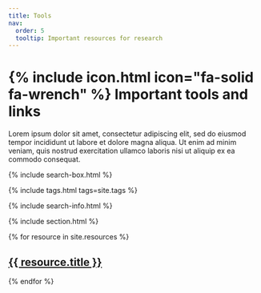 ```yaml
---
title: Tools
nav:
  order: 5
  tooltip: Important resources for research
---
```


# {% include icon.html icon="fa-solid fa-wrench" %} Important tools and links

Lorem ipsum dolor sit amet, consectetur adipiscing elit, sed do eiusmod tempor incididunt ut labore et dolore magna aliqua.
Ut enim ad minim veniam, quis nostrud exercitation ullamco laboris nisi ut aliquip ex ea commodo consequat.


{% include search-box.html %}

{% include tags.html tags=site.tags %}

{% include search-info.html %}

{% include section.html %}

{% for resource in site.resources %}
   <h2>
    <a href="{{ resource.url }}">
      {{ resource.title }}
    </a>
  </h2>

{% endfor %}


